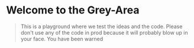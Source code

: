 # Welcome to the Grey-Area

> This is a playground where we test the ideas and the code. Please don't use any of the code in prod because it will probably blow up in your face. You have been warned
